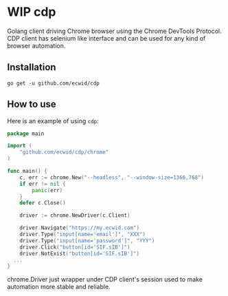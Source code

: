 # WIP cdp
Golang client driving Chrome browser using the Chrome DevTools Protocol.
CDP client has selenium like interface and can be used for any kind of browser automation.


## Installation
`go get -u github.com/ecwid/cdp`

## How to use

Here is an example of using `cdp`:
```go
package main

import (
	"github.com/ecwid/cdp/chrome"
)

func main() {
	c, err := chrome.New("--headless", "--window-size=1366,768")
	if err != nil {
		panic(err)
	}
	defer c.Close()

	driver := chrome.NewDriver(c.Client)

	driver.Navigate("https://my.ecwid.com")
	driver.Type("input[name='email']", "XXX")
	driver.Type("input[name='password']", "YYY")
	driver.Click("button[id='SIF.sIB']")
	driver.NotExist("button[id='SIF.sIB']")
  ...
}
```

chrome.Driver just wrapper under CDP client's session used to make automation more stable and reliable.
